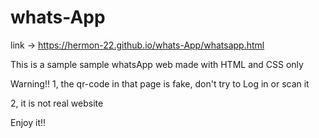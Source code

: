 # whats-App 
link -> https://hermon-22.github.io/whats-App/whatsapp.html


This is a sample sample whatsApp web made with HTML and CSS only

Warning!!
1, the qr-code in that page is fake, don't try to Log in or scan it

2, it is not real website


Enjoy it!!
